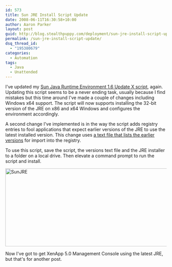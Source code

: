 ```yaml
---
id: 573
title: Sun JRE Install Script Update
date: 2008-06-11T16:30:58+10:00
author: Aaron Parker
layout: post
guid: http://blog.stealthpuppy.com/deployment/sun-jre-install-script-update
permalink: /sun-jre-install-script-update/
dsq_thread_id:
  - "195380679"
categories:
  - Automation
tags:
  - Java
  - Unattended
---
```

I've updated my [Sun Java Runtime Environment 1.6 Update X script]({{site.baseurl}}/unattended/unattended-install-sun-java-runtime-environment-16-update-3), again. Updating this script seems to be a never ending task, usually because I find mistakes but this time around I've made a couple of changes including Windows x64 support. The script will now supports installing the 32-bit version of the JRE on x86 and x64 Windows and configures the environment accordingly.

A second change I've implemented is in the way the script adds registry entries to fool applications that expect earlier versions of the JRE to use the latest installed version. This change uses [a text file that lists the earlier versions]({{site.baseurl}}/media/2008/06/versions.txt) for import into the registry.

To use this script, save the script, the versions text file and the JRE installer to a folder on a local drive. Then elevate a command prompt to run the script and install.

<img border="0" alt="SunJRE" src="{{site.baseurl}}/media/2008/06/sunjre.png" width="577" height="243" /> 

Now I've got to get XenApp 5.0 Management Console using the latest JRE, but that's for another post.